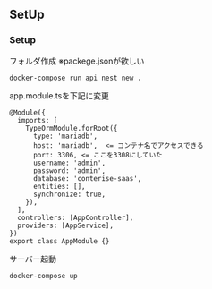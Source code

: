 ## SetUp

### Setup

フォルダ作成
※packege.jsonが欲しい

```
docker-compose run api nest new .   
```
app.module.tsを下記に変更

```
@Module({
  imports: [
    TypeOrmModule.forRoot({
      type: 'mariadb',
      host: 'mariadb',  <= コンテナ名でアクセスできる
      port: 3306, <= ここを3308にしていた
      username: 'admin',
      password: 'admin',
      database: 'conterise-saas',
      entities: [],
      synchronize: true,
    }),
  ],
  controllers: [AppController],
  providers: [AppService],
})
export class AppModule {}
```

サーバー起動

```
docker-compose up
```

